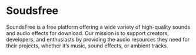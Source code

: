 # Soudsfree
SoundsFree is a free platform offering a wide variety of high-quality sounds and audio effects for download. Our mission is to support creators, developers, and enthusiasts by providing the audio resources they need for their projects, whether it’s music, sound effects, or ambient tracks.
